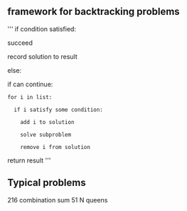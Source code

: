 ## framework for backtracking problems
'''
if condition satisfied:

  succeed
  
  record solution to result
  
else:
  
  if can continue:
  
    for i in list:
    
      if i satisfy some condition:
      
        add i to solution
        
        solve subproblem
        
        remove i from solution
        
  return result
 ''' 
  
  ## Typical problems
  
  216 combination sum
  51 N queens
